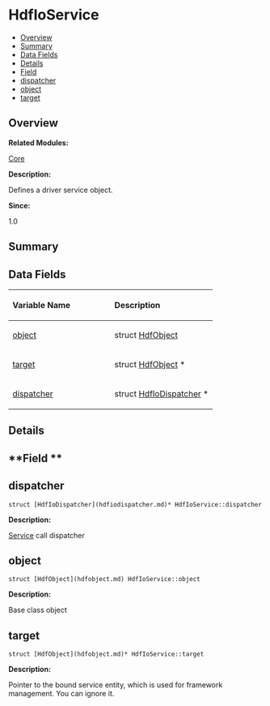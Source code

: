 # HdfIoService<a name="EN-US_TOPIC_0000001054598161"></a>

-   [Overview](#section1204021025165631)
-   [Summary](#section710048610165631)
-   [Data Fields](#pub-attribs)
-   [Details](#section1793033829165631)
-   [Field](#section1999984985165631)
-   [dispatcher](#a3da28f5ff9b7805e136081bb65952761)
-   [object](#a6ad278c554dab0fa5b2269e3cae22cab)
-   [target](#a4b30a5c89ee7213eb1f74898e2ad605c)

## **Overview**<a name="section1204021025165631"></a>

**Related Modules:**

[Core](core.md)

**Description:**

Defines a driver service object. 

**Since:**

1.0

## **Summary**<a name="section710048610165631"></a>

## Data Fields<a name="pub-attribs"></a>

<a name="table1563384665165631"></a>
<table><thead align="left"><tr id="row2018697747165631"><th class="cellrowborder" valign="top" width="50%" id="mcps1.1.3.1.1"><p id="p739598395165631"><a name="p739598395165631"></a><a name="p739598395165631"></a>Variable Name</p>
</th>
<th class="cellrowborder" valign="top" width="50%" id="mcps1.1.3.1.2"><p id="p849131397165631"><a name="p849131397165631"></a><a name="p849131397165631"></a>Description</p>
</th>
</tr>
</thead>
<tbody><tr id="row859079023165631"><td class="cellrowborder" valign="top" width="50%" headers="mcps1.1.3.1.1 "><p id="p694940779165631"><a name="p694940779165631"></a><a name="p694940779165631"></a><a href="hdfioservice.md#a6ad278c554dab0fa5b2269e3cae22cab">object</a></p>
</td>
<td class="cellrowborder" valign="top" width="50%" headers="mcps1.1.3.1.2 "><p id="p1432958749165631"><a name="p1432958749165631"></a><a name="p1432958749165631"></a>struct <a href="hdfobject.md">HdfObject</a> </p>
</td>
</tr>
<tr id="row1827601042165631"><td class="cellrowborder" valign="top" width="50%" headers="mcps1.1.3.1.1 "><p id="p1819673232165631"><a name="p1819673232165631"></a><a name="p1819673232165631"></a><a href="hdfioservice.md#a4b30a5c89ee7213eb1f74898e2ad605c">target</a></p>
</td>
<td class="cellrowborder" valign="top" width="50%" headers="mcps1.1.3.1.2 "><p id="p501939495165631"><a name="p501939495165631"></a><a name="p501939495165631"></a>struct <a href="hdfobject.md">HdfObject</a> * </p>
</td>
</tr>
<tr id="row870689594165631"><td class="cellrowborder" valign="top" width="50%" headers="mcps1.1.3.1.1 "><p id="p1056048576165631"><a name="p1056048576165631"></a><a name="p1056048576165631"></a><a href="hdfioservice.md#a3da28f5ff9b7805e136081bb65952761">dispatcher</a></p>
</td>
<td class="cellrowborder" valign="top" width="50%" headers="mcps1.1.3.1.2 "><p id="p1400440976165631"><a name="p1400440976165631"></a><a name="p1400440976165631"></a>struct <a href="hdfiodispatcher.md">HdfIoDispatcher</a> * </p>
</td>
</tr>
</tbody>
</table>

## **Details**<a name="section1793033829165631"></a>

## **Field **<a name="section1999984985165631"></a>

## dispatcher<a name="a3da28f5ff9b7805e136081bb65952761"></a>

```
struct [HdfIoDispatcher](hdfiodispatcher.md)* HdfIoService::dispatcher
```

 **Description:**

[Service](service.md)  call dispatcher 

## object<a name="a6ad278c554dab0fa5b2269e3cae22cab"></a>

```
struct [HdfObject](hdfobject.md) HdfIoService::object
```

 **Description:**

Base class object 

## target<a name="a4b30a5c89ee7213eb1f74898e2ad605c"></a>

```
struct [HdfObject](hdfobject.md)* HdfIoService::target
```

 **Description:**

Pointer to the bound service entity, which is used for framework management. You can ignore it. 

